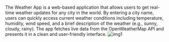 The Weather App is a web-based application that allows users to get real-time weather updates for any city in the world. By entering a city name, users can quickly access current weather conditions including temperature, humidity, wind speed, and a brief description of the weather (e.g., sunny, cloudy, rainy). The app fetches live data from the OpenWeatherMap API and presents it in a clean and user-friendly interface.
![img1](https://github.com/user-attachments/assets/efea28df-ec14-454a-a131-296a872bffe9)
